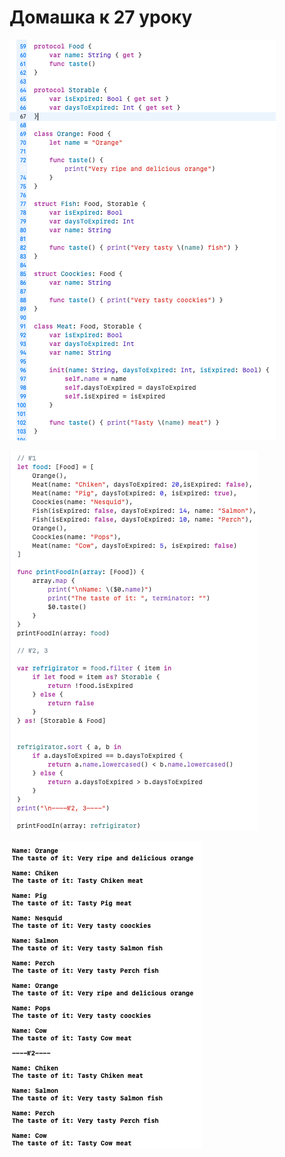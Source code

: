 # Домашка к 27 уроку

![Screeen](https://github.com/jykaswift/Skutarenko/blob/master/Lesson%2027%20Protocols/Снимок%20экрана%202023-09-03%20в%2018.38.34.png?raw=true)

![Screeen](https://github.com/jykaswift/Skutarenko/blob/master/Lesson%2027%20Protocols/Снимок%20экрана%202023-09-03%20в%2018.38.48.png?raw=true)

![Screeen](https://github.com/jykaswift/Skutarenko/blob/master/Lesson%2027%20Protocols/Снимок%20экрана%202023-09-03%20в%2018.38.58.png?raw=true)




